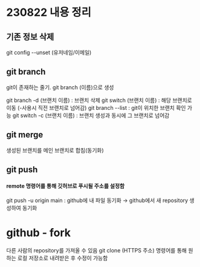 # 230822 내용 정리 #

## 기존 정보 삭제 ##

git config --unset (유저네임/이메일)

## git branch ##

git이 존재하는 줄기. git branch (이름)으로 생성

git branch -d (브랜치 이름) : 브랜치 삭제
git switch (브랜치 이름) : 해당 브랜치로 이동 (-사용시 직전 브랜치로 넘어감)
git branch --list : git이 위치한 브랜치 확인 가능
git switch -c (브랜치 이름) : 브랜치 생성과 동시에 그 브랜치로 넘어감

## git merge ##

생성된 브랜치를 메인 브랜치로 합침(동기화)

## git push ##
#### remote 명령어를 통해 깃허브로 푸시될 주소를 설정함 ####

git push -u origin main : github에 내 파일 동기화
 → github에서 새 repository 생성하여 동기화

# github - fork #

다른 사람의 repository를 가져올 수 있음
git clone (HTTPS 주소) 명령어를 통해 원하는 로컬 저장소로 내려받은 후 수정이 가능함